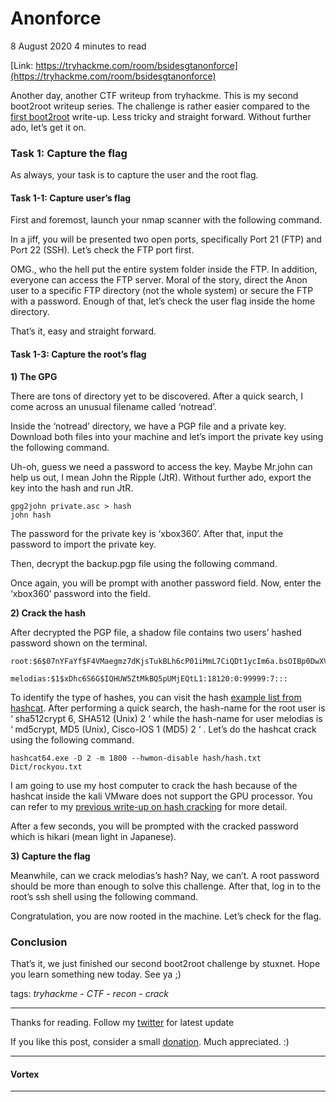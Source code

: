 # Anonforce

8 August 2020 4 minutes to read

[Link: https://tryhackme.com/room/bsidesgtanonforce](https://tryhackme.com/room/bsidesgtanonforce)

Another day, another CTF writeup from tryhackme. This is my second boot2root writeup series. The challenge is rather easier compared to the [first boot2root](https://deskel.github.io/posts/thm/library) write-up. Less tricky and straight forward. Without further ado, let’s get it on.

### Task 1: Capture the flag <a href="#task-1-capture-the-flag" id="task-1-capture-the-flag"></a>

As always, your task is to capture the user and the root flag.

#### Task 1-1: Capture user’s flag <a href="#task-1-1-capture-users-flag" id="task-1-1-capture-users-flag"></a>

First and foremost, launch your nmap scanner with the following command.

In a jiff, you will be presented two open ports, specifically Port 21 (FTP) and Port 22 (SSH). Let’s check the FTP port first.

OMG., who the hell put the entire system folder inside the FTP. In addition, everyone can access the FTP server. Moral of the story, direct the Anon user to a specific FTP directory (not the whole system) or secure the FTP with a password. Enough of that, let’s check the user flag inside the home directory.

That’s it, easy and straight forward.

#### Task 1-3: Capture the root’s flag <a href="#task-1-3-capture-the-roots-flag" id="task-1-3-capture-the-roots-flag"></a>

**1) The GPG**

There are tons of directory yet to be discovered. After a quick search, I come across an unusual filename called ‘notread’.

Inside the ‘notread’ directory, we have a PGP file and a private key. Download both files into your machine and let’s import the private key using the following command.

Uh-oh, guess we need a password to access the key. Maybe Mr.john can help us out, I mean John the Ripple (JtR). Without further ado, export the key into the hash and run JtR.

```
gpg2john private.asc > hash
john hash
```

The password for the private key is ‘xbox360’. After that, input the password to import the private key.

Then, decrypt the backup.pgp file using the following command.

Once again, you will be prompt with another password field. Now, enter the ‘xbox360’ password into the field.

**2) Crack the hash**

After decrypted the PGP file, a shadow file contains two users’ hashed password shown on the terminal.

```
root:$6$07nYFaYf$F4VMaegmz7dKjsTukBLh6cP01iMmL7CiQDt1ycIm6a.bsOIBp0DwXVb9XI2EtULXJzBtaMZMNd2tV4uob5RVM0:18120:0:99999:7:::

melodias:$1$xDhc6S6G$IQHUW5ZtMkBQ5pUMjEQtL1:18120:0:99999:7:::
```

To identify the type of hashes, you can visit the hash [example list from hashcat](https://hashcat.net/wiki/doku.php?id=example\_hashes). After performing a quick search, the hash-name for the root user is ‘ sha512crypt $6$, SHA512 (Unix) 2 ‘ while the hash-name for user melodias is ‘ md5crypt, MD5 (Unix), Cisco-IOS $1$ (MD5) 2 ‘ . Let’s do the hashcat crack using the following command.

```
hashcat64.exe -D 2 -m 1800 --hwmon-disable hash/hash.txt Dict/rockyou.txt
```

I am going to use my host computer to crack the hash because of the hashcat inside the kali VMware does not support the GPU processor. You can refer to my [previous write-up on hash cracking](https://www.embeddedhacker.com/2019/09/hacking-walkthrough-cracking-the-hashes/) for more detail.

After a few seconds, you will be prompted with the cracked password which is hikari (mean light in Japanese).

**3) Capture the flag**

Meanwhile, can we crack melodias’s hash? Nay, we can’t. A root password should be more than enough to solve this challenge. After that, log in to the root’s ssh shell using the following command.

Congratulation, you are now rooted in the machine. Let’s check for the flag.

### Conclusion <a href="#conclusion" id="conclusion"></a>

That’s it, we just finished our second boot2root challenge by stuxnet. Hope you learn something new today. See ya ;)

tags: _tryhackme_ - _CTF_ - _recon_ - _crack_

***

Thanks for reading. Follow my [twitter](https://twitter.com/DesKel5) for latest update

If you like this post, consider a small [donation](https://deskel.github.io/donate). Much appreciated. :)

***

#### Vortex



***
